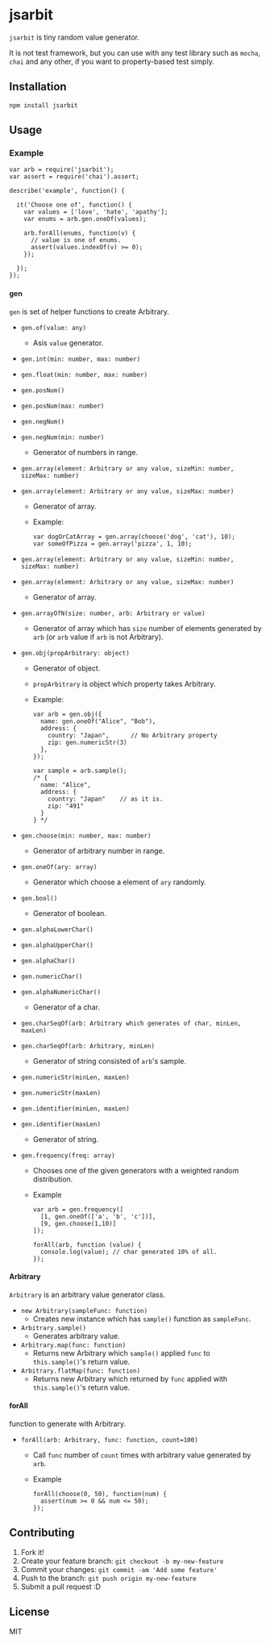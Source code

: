 # jsarbit
`jsarbit` is tiny random value generator.

It is not test framework, but you can use with any test library such as `mocha`, `chai` and any other, if you want to property-based test simply.

## Installation

```
npm install jsarbit
```

## Usage

### Example
```
var arb = require('jsarbit');
var assert = require('chai').assert;

describe('example', function() {

  it('Choose one of', function() {
    var values = ['love', 'hate', 'apathy'];
    var enums = arb.gen.oneOf(values);

    arb.forAll(enums, function(v) {
      // value is one of enums.
      assert(values.indexOf(v) >= 0);
    });

  });
});
```

#### gen
`gen` is set of helper functions to create Arbitrary.

* `gen.of(value: any)`
  - Asis `value` generator.


* `gen.int(min: number, max: number)`
* `gen.float(min: number, max: number)`
* `gen.posNum()`
* `gen.posNum(max: number)`
* `gen.negNum()`
* `gen.negNum(min: number)`
  - Generator of numbers in range.


* `gen.array(element: Arbitrary or any value, sizeMin: number, sizeMax: number)`
* `gen.array(element: Arbitrary or any value, sizeMax: number)`
  - Generator of array.
  - Example:
  
    ```
    var dogOrCatArray = gen.array(choose('dog', 'cat'), 10);
    var someOfPizza = gen.array('pizza', 1, 10);
    ```


* `gen.array(element: Arbitrary or any value, sizeMin: number, sizeMax: number)`
* `gen.array(element: Arbitrary or any value, sizeMax: number)`
  - Generator of array.


* `gen.arrayOfN(size: number, arb: Arbitrary or value)`
  - Generator of array which has `size` number of elements generated by `arb` (or `arb` value if `arb` is not Arbitrary).


* `gen.obj(propArbitrary: object)`
  - Generator of object.
  - `propArbitrary` is object which property takes Arbitrary.
  - Example:

    ```
    var arb = gen.obj({
      name: gen.oneOf("Alice", "Bob"),
      address: {
        country: "Japan",      // No Arbitrary property
        zip: gen.numericStr(3)
      },
    });

    var sample = arb.sample();
    /* {
      name: "Alice",
      address: {
        country: "Japan"    // as it is.
        zip: "491"
      }
    } */
    ```

* `gen.choose(min: number, max: number)`
  - Generator of arbitrary number in range.


* `gen.oneOf(ary: array)`
  - Generator which choose a element of `ary` randomly.


* `gen.bool()`
  - Generator of boolean.


* `gen.alphaLowerChar()`
* `gen.alphaUpperChar()`
* `gen.alphaChar()`
* `gen.numericChar()`
* `gen.alphaNumericChar()`
  - Generator of a char.


* `gen.charSeqOf(arb: Arbitrary which generates of char, minLen, maxLen)`
* `gen.charSeqOf(arb: Arbitrary, minLen)`
  - Generator of string consisted of `arb`'s sample.


* `gen.numericStr(minLen, maxLen)`
* `gen.numericStr(maxLen)`
* `gen.identifier(minLen, maxLen)`
* `gen.identifier(maxLen)`
  - Generator of string.


* `gen.frequency(freq: array)`
  - Chooses one of the given generators with a weighted random distribution.
  - Example

    ```
    var arb = gen.frequency([
      [1, gen.oneOf(['a', 'b', 'c'])],
      [9, gen.choose(1,10)]
    ]);

    forAll(arb, function (value) {
      console.log(value); // char generated 10% of all.
    });
    ```

#### Arbitrary
`Arbitrary` is an arbitrary value generator class.

* `new Arbitrary(sampleFunc: function)`
  - Creates new instance which has `sample()` function as `sampleFunc`.
* `Arbitrary.sample()`
  - Generates arbitrary value.
* `Arbitrary.map(func: function)`
  - Returns new Arbitrary which `sample()` applied `func` to `this.sample()`'s return value.
* `Arbitrary.flatMap(func: function)`
  - Returns new Arbitrary which returned by `func` applied with `this.sample()`'s return value.


#### forAll
function to generate with Arbitrary.

* `forAll(arb: Arbitrary, func: function, count=100)`
  - Call `func` number of `count` times with arbitrary value generated by `arb`.
  - Example

    ```
    forAll(choose(0, 50), function(num) {
      assert(num >= 0 && num <= 50);
    });
    ```

## Contributing

1. Fork it!
2. Create your feature branch: `git checkout -b my-new-feature`
3. Commit your changes: `git commit -am 'Add some feature'`
4. Push to the branch: `git push origin my-new-feature`
5. Submit a pull request :D


## License

MIT
